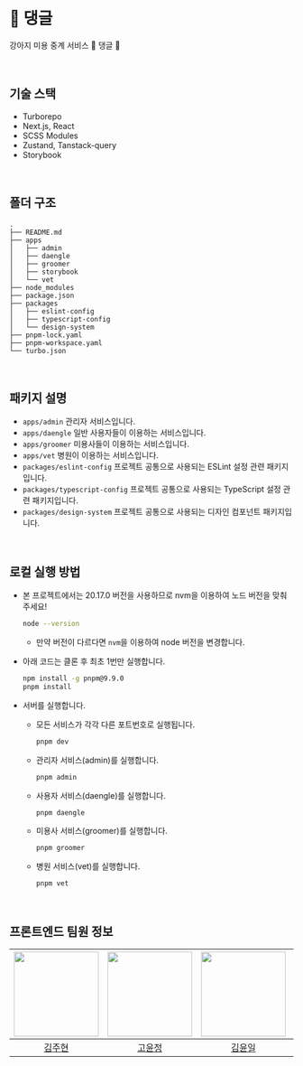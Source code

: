 # 🐶 댕글

강아지 미용 중계 서비스 🐶 댕글 🐶

<br/>

## 기술 스택

- Turborepo
- Next.js, React
- SCSS Modules
- Zustand, Tanstack-query
- Storybook

<br/>

## 폴더 구조

```plaintext
.
├── README.md
├── apps
│   ├── admin
│   ├── daengle
│   ├── groomer
│   ├── storybook
│   └── vet
├── node_modules
├── package.json
├── packages
│   ├── eslint-config
│   ├── typescript-config
│   └── design-system
├── pnpm-lock.yaml
├── pnpm-workspace.yaml
└── turbo.json
```

<br/>

## 패키지 설명

- `apps/admin` 관리자 서비스입니다.
- `apps/daengle` 일반 사용자들이 이용하는 서비스입니다.
- `apps/groomer` 미용사들이 이용하는 서비스입니다.
- `apps/vet` 병원이 이용하는 서비스입니다.
- `packages/eslint-config` 프로젝트 공통으로 사용되는 ESLint 설정 관련 패키지입니다.
- `packages/typescript-config` 프로젝트 공통으로 사용되는 TypeScript 설정 관련 패키지입니다.
- `packages/design-system` 프로젝트 공통으로 사용되는 디자인 컴포넌트 패키지입니다.

<br/>

## 로컬 실행 방법

- 본 프로젝트에서는 20.17.0 버전을 사용하므로 nvm을 이용하여 노드 버전을 맞춰 주세요!

  ```bash
  node --version
  ```

  - 만약 버전이 다르다면 `nvm`을 이용하여 node 버전을 변경합니다.

- 아래 코드는 클론 후 최초 1번만 실행합니다.
  ```bash
  npm install -g pnpm@9.9.0
  pnpm install
  ```
- 서버를 실행합니다.
  - 모든 서비스가 각각 다른 포트번호로 실행됩니다.
    ```bash
    pnpm dev
    ```
  - 관리자 서비스(admin)를 실행합니다.
    ```bash
    pnpm admin
    ```
  - 사용자 서비스(daengle)를 실행합니다.
    ```bash
    pnpm daengle
    ```
  - 미용사 서비스(groomer)를 실행합니다.
    ```bash
    pnpm groomer
    ```
  - 병원 서비스(vet)를 실행합니다.
    ```bash
    pnpm vet
    ```

<br/>

## 프론트엔드 팀원 정보

| <img src="https://avatars.githubusercontent.com/u/79887293?v=4" width=150px> | <img src="https://avatars.githubusercontent.com/u/46440436?v=4" width=150px> | <img src="https://avatars.githubusercontent.com/u/98331998?v=4" width=150px> | <img src="https://avatars.githubusercontent.com/u/96318529?v=4" width=150px> |
| :--------------------------------------------------------------------------: | :--------------------------------------------------------------------------: | :--------------------------------------------------------------------------: | :--------------------------------------------------------------------------: |
|                  [김주현](https://github.com/corinthionia)                   |                     [고윤정](https://github.com/jejukyj)                     |                   [김윤일](https://github.com/kyoul10121)                    |                    [문소연](https://github.com/MOONProd)                     |
